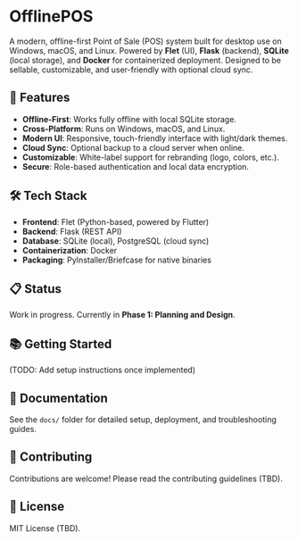 # OfflinePOS

A modern, offline-first Point of Sale (POS) system built for desktop use on Windows, macOS, and Linux. Powered by **Flet** (UI), **Flask** (backend), **SQLite** (local storage), and **Docker** for containerized deployment. Designed to be sellable, customizable, and user-friendly with optional cloud sync.

## 🚀 Features
- **Offline-First**: Works fully offline with local SQLite storage.
- **Cross-Platform**: Runs on Windows, macOS, and Linux.
- **Modern UI**: Responsive, touch-friendly interface with light/dark themes.
- **Cloud Sync**: Optional backup to a cloud server when online.
- **Customizable**: White-label support for rebranding (logo, colors, etc.).
- **Secure**: Role-based authentication and local data encryption.

## 🛠️ Tech Stack
- **Frontend**: Flet (Python-based, powered by Flutter)
- **Backend**: Flask (REST API)
- **Database**: SQLite (local), PostgreSQL (cloud sync)
- **Containerization**: Docker
- **Packaging**: PyInstaller/Briefcase for native binaries

## 📋 Status
Work in progress. Currently in **Phase 1: Planning and Design**.

## 📚 Getting Started
(TODO: Add setup instructions once implemented)

## 📖 Documentation
See the `docs/` folder for detailed setup, deployment, and troubleshooting guides.

## 🤝 Contributing
Contributions are welcome! Please read the contributing guidelines (TBD).

## 📜 License
MIT License (TBD).